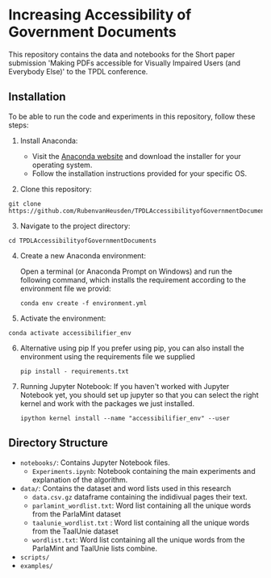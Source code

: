 # Increasing Accessibility of Government Documents 

This repository contains the data and notebooks for the Short paper submission 'Making PDFs accessible for Visually Impaired Users (and Everybody Else)' to the TPDL conference.

## Installation

To be able to run the code and experiments in this repository, follow these steps:

1. Install Anaconda: 

   - Visit the [Anaconda website](https://www.anaconda.com/products/individual) and download the installer for your operating system.
   - Follow the installation instructions provided for your specific OS.

2. Clone this repository:
```
git clone https://github.com/RubenvanHeusden/TPDLAccessibilityofGovernmentDocuments.git
```
3. Navigate to the project directory:
```
cd TPDLAccessibilityofGovernmentDocuments
```
4. Create a new Anaconda environment:

   Open a terminal (or Anaconda Prompt on Windows) and run the following command, which installs the requirement according to the environment file we provid:
   ```
   conda env create -f environment.yml
   ```
   
5. Activate the environment:
  ```
  conda activate accessibilifier_env
  ```
6. Alternative using pip
   If you prefer using pip, you can also install the environment using the requirements file we supplied
   ```
   pip install - requirements.txt
   ```
7. Running Jupyter Notebook:
   If you haven't worked with Jupyter Notebook yet, you should set up jupyter so that you can select the right kernel and work with the packages we just installed.
   ```
   ipython kernel install --name "accessibilifier_env" --user
   ```
   
## Directory Structure

- `notebooks/`: Contains Jupyter Notebook files.
    - `Experiments.ipynb`: Notebook containing the main experiments and explanation of the algorithm. 
- `data/`: Contains the dataset and word lists used in this research
   - `data.csv.gz` dataframe containing the indidivual pages their text.
   - `parlamint_wordlist.txt`:  Word list containing all the unique words from the ParlaMint dataset
   - `taalunie_wordlist.txt` : Word list containing all the unique words from the TaalUnie dataset
   - `wordlist.txt`: Word list containing all the unique words from the ParlaMint and TaalUnie lists combine.
- `scripts/`
- `examples/`
